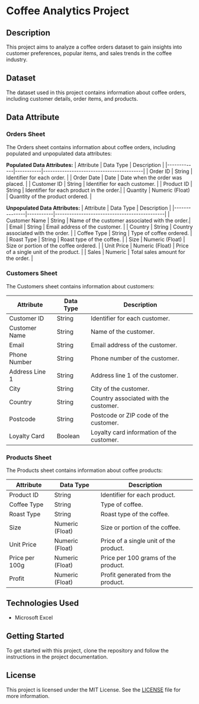 # Coffee Analytics Project

## Description

This project aims to analyze a coffee orders dataset to gain insights into customer preferences, popular items, and sales trends in the coffee industry.

## Dataset

The dataset used in this project contains information about coffee orders, including customer details, order items, and products.

## Data Attribute

### Orders Sheet

The Orders sheet contains information about coffee orders, including populated and unpopulated data attributes:

**Populated Data Attributes:**
| Attribute | Data Type | Description |
|-------------|-----------|------------------------------------------|
| Order ID | String | Identifier for each order. |
| Order Date | Date | Date when the order was placed. |
| Customer ID | String | Identifier for each customer. |
| Product ID | String | Identifier for each product in the order.|
| Quantity | Numeric (Float) | Quantity of the product ordered. |

**Unpopulated Data Attributes:**
| Attribute | Data Type | Description |
|---------------|-----------|----------------------------------------------|
| Customer Name | String | Name of the customer associated with the order.|
| Email | String | Email address of the customer. |
| Country | String | Country associated with the order. |
| Coffee Type | String | Type of coffee ordered. |
| Roast Type | String | Roast type of the coffee. |
| Size | Numeric (Float) | Size or portion of the coffee ordered. |
| Unit Price | Numeric (Float) | Price of a single unit of the product. |
| Sales | Numeric | Total sales amount for the order. |

### Customers Sheet

The Customers sheet contains information about customers:

| Attribute      | Data Type | Description                               |
| -------------- | --------- | ----------------------------------------- |
| Customer ID    | String    | Identifier for each customer.             |
| Customer Name  | String    | Name of the customer.                     |
| Email          | String    | Email address of the customer.            |
| Phone Number   | String    | Phone number of the customer.             |
| Address Line 1 | String    | Address line 1 of the customer.           |
| City           | String    | City of the customer.                     |
| Country        | String    | Country associated with the customer.     |
| Postcode       | String    | Postcode or ZIP code of the customer.     |
| Loyalty Card   | Boolean   | Loyalty card information of the customer. |

### Products Sheet

The Products sheet contains information about coffee products:

| Attribute      | Data Type       | Description                            |
| -------------- | --------------- | -------------------------------------- |
| Product ID     | String          | Identifier for each product.           |
| Coffee Type    | String          | Type of coffee.                        |
| Roast Type     | String          | Roast type of the coffee.              |
| Size           | Numeric (Float) | Size or portion of the coffee.         |
| Unit Price     | Numeric (Float) | Price of a single unit of the product. |
| Price per 100g | Numeric (Float) | Price per 100 grams of the product.    |
| Profit         | Numeric (Float) | Profit generated from the product.     |

## Technologies Used

- Microsoft Excel

## Getting Started

To get started with this project, clone the repository and follow the instructions in the project documentation.

## License

This project is licensed under the MIT License. See the [LICENSE](LICENSE) file for more information.
